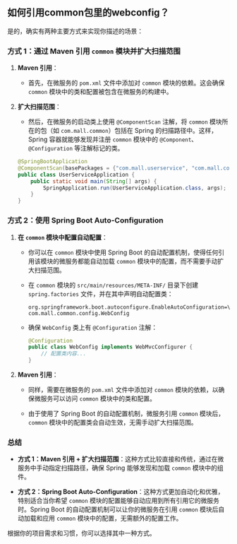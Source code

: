 ## 如何引用common包里的webconfig？

是的，确实有两种主要方式来实现你描述的场景：

### **方式 1：通过 Maven 引用 `common` 模块并扩大扫描范围**

1. **Maven 引用**：
    - 首先，在微服务的 `pom.xml` 文件中添加对 `common` 模块的依赖。这会确保 `common` 模块中的类和配置被包含在微服务的构建中。

2. **扩大扫描范围**：
    - 然后，在微服务的启动类上使用 `@ComponentScan` 注解，将 `common` 模块所在的包（如 `com.mall.common`）包括在 Spring 的扫描路径中。这样，Spring 容器就能够发现并注册 `common` 模块中的 `@Component`、`@Configuration` 等注解标记的类。

   ```java
   @SpringBootApplication
   @ComponentScan(basePackages = {"com.mall.userservice", "com.mall.common"})
   public class UserServiceApplication {
       public static void main(String[] args) {
           SpringApplication.run(UserServiceApplication.class, args);
       }
   }
   ```

### **方式 2：使用 Spring Boot Auto-Configuration**

1. **在 `common` 模块中配置自动配置**：
    - 你可以在 `common` 模块中使用 Spring Boot 的自动配置机制，使得任何引用该模块的微服务都能自动加载 `common` 模块中的配置，而不需要手动扩大扫描范围。

    - 在 `common` 模块的 `src/main/resources/META-INF/` 目录下创建 `spring.factories` 文件，并在其中声明自动配置类：

      ```properties
      org.springframework.boot.autoconfigure.EnableAutoConfiguration=\
      com.mall.common.config.WebConfig
      ```

    - 确保 `WebConfig` 类上有 `@Configuration` 注解：

      ```java
      @Configuration
      public class WebConfig implements WebMvcConfigurer {
          // 配置类内容...
      }
      ```

2. **Maven 引用**：
    - 同样，需要在微服务的 `pom.xml` 文件中添加对 `common` 模块的依赖，以确保微服务可以访问 `common` 模块中的类和配置。

    - 由于使用了 Spring Boot 的自动配置机制，微服务引用 `common` 模块后，`common` 模块中的配置类会自动生效，无需手动扩大扫描范围。

### **总结**

- **方式 1：Maven 引用 + 扩大扫描范围**：这种方式比较直接和传统，通过在微服务中手动指定扫描路径，确保 Spring 能够发现和加载 `common` 模块中的组件。

- **方式 2：Spring Boot Auto-Configuration**：这种方式更加自动化和优雅，特别适合当你希望 `common` 模块的配置能够自动应用到所有引用它的微服务时。Spring Boot 的自动配置机制可以让你的微服务在引用 `common` 模块后自动加载和应用 `common` 模块中的配置，无需额外的配置工作。

根据你的项目需求和习惯，你可以选择其中一种方式。